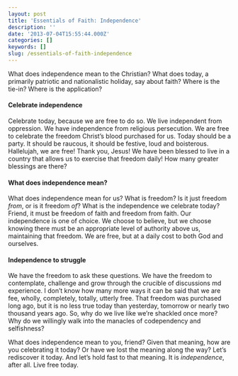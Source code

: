 ```yaml
---
layout: post
title: 'Essentials of Faith: Independence'
description: ''
date: '2013-07-04T15:55:44.000Z'
categories: []
keywords: []
slug: /essentials-of-faith-independence
---
```


What does independence mean to the Christian? What does today, a primarily patriotic and nationalistic holiday, say about faith? Where is the tie-in? Where is the application?

#### Celebrate independence

Celebrate today, because we are free to do so. We live independent from oppression. We have independence from religious persecution. We are free to celebrate the freedom Christ’s blood purchased for us. Today should be a party. It should be raucous, it should be festive, loud and boisterous. Hallelujah, we are free! Thank you, Jesus! We have been blessed to live in a country that allows us to exercise that freedom daily! How many greater blessings are there?

#### What does independence mean?

What does independence mean for us? What is freedom? Is it just freedom _from_, or is it freedom _of_? What is the independence we celebrate today? Friend, it must be freedom of faith and freedom from faith. Our independence is one of choice. We choose to believe, but we choose knowing there must be an appropriate level of authority above us, maintaining that freedom. We are free, but at a daily cost to both God and ourselves.

#### Independence to struggle

We have the freedom to ask these questions. We have the freedom to contemplate, challenge and grow through the crucible of discussions md experience. I don’t know how many more ways it can be said that we are fee, wholly, completely, totally, utterly free. That freedom was purchased long ago, but it is no less true today than yesterday, tomorrow or nearly two thousand years ago. So, why do we live like we’re shackled once more? Why do we willingly walk into the manacles of codependency and selfishness?

What does independence mean to you, friend? Given that meaning, how are you celebrating it today? Or have we lost the meaning along the way? Let’s rediscover it today. And let’s hold fast to that meaning. It is _independence_, after all. Live free today.